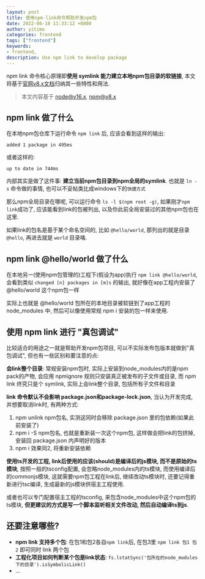 ```yaml
---
layout: post
title: 使用npm-link命令帮助开发npm包
date: 2022-06-10 11:33:12 +0800
author: yitimo
categories: frontend
tags: ["frontend"]
keywords:
- frontend,
description: Use npm link to develop package
---
```


npm link 命令核心原理即**使用 symlink 能力建立本地npm包目录的软链接**, 本文将基于[官网v8.x文档](https://docs.npmjs.com/cli/v8/commands/npm-link)归纳其一些特性和用法.

> 本文内容基于 node@v16.x, npm@v8.x

## npm link 做了什么

在本地npm包仓库下运行命令 ``npm link`` 后, 应该会看到这样的输出:

``` text
added 1 package in 495ms
```

或者这样的:

``` text
up to date in 744ms
```

内部其实是做了这件事: **建立当前npm包目录到npm全局的symlink**. 也就是 ``ln -s`` 命令做的事情, 也可以不妥帖类比成windows下的``快捷方式``

那么npm全局目录在哪呢, 可以运行命令 ``ls -l $(npm root -g)``, 如果刚才``npm link``成功了, 应该能看到link的包被列出, 以及你此前全局安装过的其他npm包也在这里.

如果link的包名是基于某个命名空间的, 比如 ``@hello/world``, 那列出的就是目录 ``@hello``, 再进去就是 ``world`` 目录咯.

## npm link @hello/world 做了什么

在本地另一(使用npm包管理的)工程下(假设为app)执行 ``npm link @hello/world``, 会看到类似 ``changed [n] packages in [m]s`` 的输出, 就好像在app工程内安装了 @hello/world 这个npm包一样

实际上也就是 @hello/world 包所在的本地目录被软链到了app工程的 node_modules 中, 然后可以像使用常规 npm i 安装的包一样来使用.

## 使用 npm link 进行 "真包调试"

比较适合的用途之一就是帮助开发npm包项目, 可以不实际发布包版本就做到"真包调试", 但也有一些区别和要注意的点:

**会link整个目录**: 常规安装npm包时, 实际上安装到node_modules内的是npm pack的产物, 会应用 npmignore 规则只安装真正被发布的子文件或目录, 而 npm link 终究只是个 symlink, 实际上会link整个目录, 包括所有子文件和目录

**link 命令默认不会影响 package.json和package-lock.json**, 当认为开发完成, 并想要取消link时, 有两种方式:

1. npm unlink npm包名, 实测这同时会移除 package.json 里的包依赖(如果此前安装了)
2. npm i -S npm包名, 也就是重新装一次这个npm包, 这样做会把link的包挤掉, 安装回 package.json 内声明好的版本
3. npm i 效果同2, 将重新安装依赖

**使用ts开发的工程, link后使用的应该(should)是编译后的js模块, 而不是原始的ts模块**, 按照一般的tsconfig配置, 会忽略node_modules内的ts模块, 而使用编译后的commonjs模块, 这就需要npm包工程在link后, 继续改动ts模块时, 还要记得重新进行tsc编译, 生成最新的js模块供宿主工程使用.

或者也可以专门配置宿主工程的tsconfig, 来包含node_modules中这个npm包的ts模块, **但更建议的方式是写一个脚本监听相关文件改动, 然后自动编译ts到js**.

## 还要注意哪些?

- **npm link 支持多个包**: 在包1和包2各自``npm link``后, 在包3里 ``npm link 包1 包2`` 即可同时 link 两个包
- **工程化项目如何判断某个包是link状态**: ``fs.lstatSync('包所在的node_modules下的目录').isSymbolicLink()``
- ...

